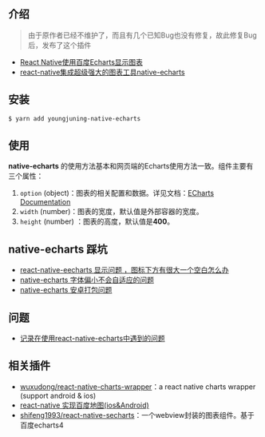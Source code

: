 ## 介绍

> 由于原作者已经不维护了，而且有几个已知Bug也没有修复，故此修复Bug后，发布了这个插件

- [React Native使用百度Echarts显示图表](http://t.cn/RBMeUIR)
- [react-native集成超级强大的图表工具native-echarts](http://t.cn/RBCrhEx)

## 安装

```bash
$ yarn add youngjuning-native-echarts
```

## 使用

**native-echarts** 的使用方法基本和网页端的Echarts使用方法一致。组件主要有三个属性：

1. `option` (object)：图表的相关配置和数据。详见文档：[ECharts Documentation](http://t.cn/RczK1Wl)
2. `width` (number)：图表的宽度，默认值是外部容器的宽度。
3. `height` (number) ：图表的高度，默认值是**400**。

## native-echarts 踩坑

- [react-native-eecharts 显示问题 ，图标下方有很大一个空白怎么办](http://t.cn/RBNAU0A)
- [native-echarts 字体偏小不会自适应的问题](http://t.cn/RBNAU0A)
- [native-echarts 安卓打包问题](http://t.cn/RBNyoHk)

## 问题

- [记录在使用react-native-echarts中遇到的问题](http://t.cn/RBCB8JQ)

## 相关插件

- [wuxudong/react-native-charts-wrapper](http://t.cn/RBNU2mJ)：a react native charts wrapper (support android & ios)
- [react-native 实现百度地图(ios&Android)](http://t.cn/RBNUaiC)
- [shifeng1993/react-native-secharts](https://github.com/shifeng1993/react-native-secharts)：一个webview封装的图表组件。基于百度echarts4
